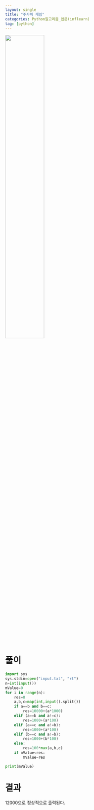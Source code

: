 ```yaml
---
layout: single
title: "주사위 게임"
categories: Python알고리즘_입문(inflearn)
tag: [python]
---
```



<image src="https://user-images.githubusercontent.com/81250039/213105921-b74b8ba3-dc5e-412a-8259-94f5811e6e5e.png" width="50%" height="50%">


# 풀이 




```python
import sys
sys.stdin=open("input.txt", "rt")
n=int(input())
mValue=0
for i in range(n):
    res=0
    a,b,c=map(int,input().split())
    if a==b and b==c:
        res=10000+(a*1000)
    elif (a==b and a!=c):
        res=1000+(a*100)
    elif (a==c and a!=b):
        res=1000+(a*100)
    elif (b==c and a!=b):
        res=1000+(b*100)
    else:
        res=100*max(a,b,c)
    if mValue<res:
        mValue=res

print(mValue)

```
# 결과
  12000으로 정상적으로 출력된다.
